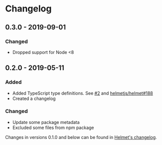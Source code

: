 # Changelog

## 0.3.0 - 2019-09-01

### Changed

- Dropped support for Node <8

## 0.2.0 - 2019-05-11

### Added

- Added TypeScript type definitions. See [#2](https://github.com/helmetjs/dns-prefetch-control/pull/2) and [helmetjs/helmet#188](https://github.com/helmetjs/helmet/issues/188)
- Created a changelog

### Changed

- Update some package metadata
- Excluded some files from npm package

Changes in versions 0.1.0 and below can be found in [Helmet's changelog](https://github.com/helmetjs/helmet/blob/master/CHANGELOG.md).
